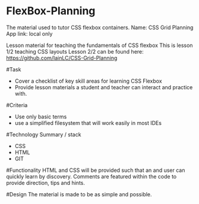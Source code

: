# FlexBox-Planning
The material used to tutor CSS flexbox containers.
Name: CSS Grid Planning
App link: local only

Lesson material for  teaching the fundamentals of CSS flexbox 
This is lesson 1/2 teaching CSS layouts
Lesson 2/2 can be found here: https://github.com/IainLC/CSS-Grid-Planning

#Task
+ Cover a checklist of key skill areas for learning CSS Flexbox
+ Provide lesson materials a student and teacher can interact and practice with.

#Criteria
+ Use only basic terms
+ use a simplified filesystem that will work easily in most IDEs

#Technology Summary / stack
+ CSS
+ HTML
+ GIT 

#Functionality
HTML and CSS will be provided such that an and user can quickly learn by discovery.
Comments are featured within the code to provide direction, tips and hints.

#Design
The material is made to be as simple and possible. 
